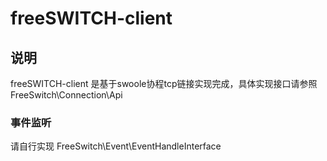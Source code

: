 # freeSWITCH-client

## 说明
freeSWITCH-client 是基于swoole协程tcp链接实现完成，具体实现接口请参照 FreeSwitch\Connection\Api

### 事件监听
请自行实现 FreeSwitch\Event\EventHandleInterface